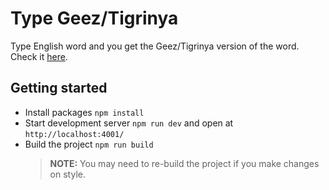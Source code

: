 # Type Geez/Tigrinya

Type English word and you get the Geez/Tigrinya version of the word.
Check it [here](https://typegeez.netlify.app).

## Getting started
- Install packages `npm install`
- Start development server `npm run dev` and open at `http://localhost:4001/`
- Build the project `npm run build`
    > **NOTE:** You may need to re-build the project if you make changes on style.
